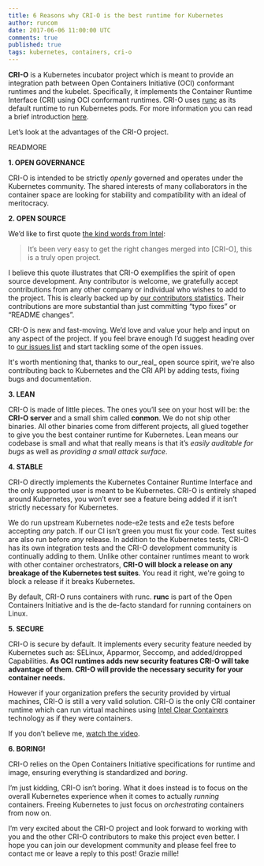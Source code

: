 ```yaml
---
title: 6 Reasons why CRI-O is the best runtime for Kubernetes
author: runcom
date: 2017-06-06 11:00:00 UTC
comments: true
published: true
tags: kubernetes, containers, cri-o
---
```


**CRI-O** is a Kubernetes incubator project which is meant to provide an integration path between Open Containers Initiative (OCI) conformant runtimes and the kubelet. Specifically, it implements the Container Runtime Interface (CRI) using OCI conformant runtimes. CRI-O uses [runc](https://github.com/opencontainers/runc) as its default runtime to run Kubernetes pods. For more information you can read a brief introduction [here](https://www.projectatomic.io/blog/2017/02/crio-runtimes/).

Let’s look at the advantages of the CRI-O project.

READMORE

**1. OPEN GOVERNANCE**

CRI-O is intended to be strictly _openly_ governed and operates under the Kubernetes community.  The shared interests of many collaborators in the container space are looking for stability and compatibility with an ideal of meritocracy.

**2. OPEN SOURCE**

We’d like to first quote [the kind words from Intel](https://github.com/kubernetes-incubator/cri-o/issues/332#issuecomment-275256700):

> It’s been very easy to get the right changes merged into [CRI-O], this is a truly open project.

I believe this quote illustrates that CRI-O exemplifies the spirit of open source development. Any contributor is welcome, we gratefully accept contributions from any other company or individual who wishes to add to the project.  This is clearly backed up by [our contributors statistics](https://github.com/kubernetes-incubator/cri-o/graphs/contributors).  Their contributions are more substantial than just committing “typo fixes” or “README changes”.

CRI-O is new and fast-moving.  We’d love and value your help and input on any aspect of the project.  If you feel brave enough I’d suggest heading over to [our issues list](https://github.com/kubernetes-incubator/cri-o/issues) and start tackling some of the open issues.

It's worth mentioning that, thanks to our_real_ open source spirit, we're also contributing back to Kubernetes and the CRI API by adding tests, fixing bugs and documentation.

**3. LEAN**

CRI-O is made of little pieces.  The ones you’ll see on your host will be: the **CRI-O server** and a small shim called **conmon**. We do not ship other binaries.  All other binaries come from different projects, all glued together to give you the best container runtime for Kubernetes.  Lean means our codebase is small and what that really means is that it’s _easily auditable for bugs_ as well as _providing a small attack surface_.

**4. STABLE**

CRI-O directly implements the Kubernetes Container Runtime Interface and the only supported user is meant to be Kubernetes.  CRI-O is entirely shaped around Kubernetes, you won’t ever see a feature being added if it isn’t strictly necessary for Kubernetes.

We do run upstream Kubernetes node-e2e tests and e2e tests before accepting _any_ patch.  If our CI isn’t green you must fix your code.  Test suites are also run before _any_ release.
In addition to the  Kubernetes tests, CRI-O has its own integration tests and the CRI-O development community is continually adding to them. Unlike other container runtimes meant to work with other container orchestrators, **CRI-O will block a release on any breakage of the Kubernetes test suites**. You read it right, we're going to block a release if it breaks Kubernetes.

By default, CRI-O runs containers with runc. **runc** is part of the Open Containers Initiative and is the de-facto standard for running containers on Linux.

**5. SECURE**

CRI-O is secure by default.  It implements every security feature needed by Kubernetes such as: SELinux, Apparmor, Seccomp, and added/dropped Capabilities.  **As OCI runtimes adds new security features CRI-O will take advantage of them. CRI-O will provide the necessary security for your container needs.**

However if your organization prefers the security provided by virtual machines, CRI-O
is still a very valid solution. CRI-O is the only CRI container runtime which can run virtual machines using [Intel Clear Containers](https://clearlinux.org/features/intel%C2%AE-clear-containers) technology as if they were containers.

If you don’t believe me, [watch the video](https://www.youtube.com/watch?v=gEBSCesjkvA).

**6. BORING!**

CRI-O relies on the Open Containers Initiative specifications for runtime and image, ensuring everything is standardized and _boring_.

I’m just kidding, CRI-O isn’t boring.  What it does instead is to focus on the overall Kubernetes experience when it comes to actually _running_ containers.  Freeing Kubernetes to just focus on _orchestrating_ containers from now on.

I’m very excited about the CRI-O project and look forward to working with you and the other CRI-O contributors to make this project even better.  I hope you can join our development community and please feel free to contact me or leave a reply to this post!  Grazie mille!
